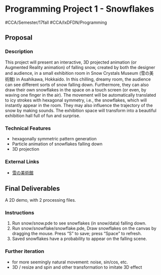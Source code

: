 # Programming Project 1 - Snowflakes
#CCA/Semester/17fall #CCA/IxDFDN/Programming

## Proposal
### Description
This project will present an interactive, 3D projected animation (or Augmented Reality animation) of falling snow, created by both the designer and audience, in a small exhibition room in Snow Crystals Museum (雪の美術館) in Asahikawa, Hokkaido. In this chilling, dreamy room, the audience can see different sorts of snow falling down. Furthermore, they can also draw their own snowflakes in the space on a touch screen (or even, by waving one finger in the air). The movement will be automatically translated to icy strokes with hexagonal symmetry, i.e., the snowflakes, which will instantly appear in the room. They may also influence the trajectory of the snow by making sounds. The exhibition space will transform into a beautiful exhibition hall full of fun and surprise.

### Technical Features
- hexagonally symmetric pattern generation
- Particle animation of snowflakes falling down
- 3D projection

### External Links
* [雪の美術館](http://yukibi.marryblossom.com/)


## Final Deliverables
A 2D demo, with 2 processing files.

### Instructions
1. Run snow/snow.pde to see snowflakes (in snow/data) falling down.
2. Run snow/snowflake/snowflake.pde, Draw snowflakes on the canvas by dragging the mouse. Press “S” to save; press “Space” to refresh.
3. Saved snowflakes have a probability to appear on the falling scene.

### Further iteration
- for more seemingly natural movement: noise, sin/cos, etc.
- 3D / resize and spin and other transformation to imitate 3D effect
